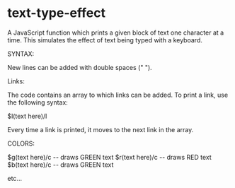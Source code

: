 # text-type-effect
A JavaScript function which prints a given block of text one character at a time.
This simulates the effect of text being typed with a keyboard.

SYNTAX:

New lines can be added with double spaces ("  ").

Links:

The code contains an array to which links can be added. To print a link, use the following syntax:

$l(text here)/l

Every time a link is printed, it moves to the next link in the array. 

COLORS:

$g(text here)/c -- draws GREEN text
$r(text here)/c -- draws RED text
$b(text here)/c -- draws GREEN text

etc...
